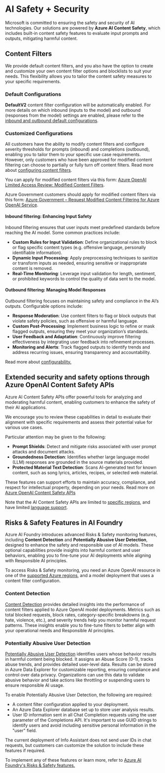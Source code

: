 # AI Safety + Security

Microsoft is committed to ensuring the safety and security of AI technologies. Our solutions are powered by **Azure AI Content Safety**, which includes built-in content safety features to evaluate input prompts and outputs, mitigating harmful content.

## Content Filters

We provide default content filters, and you also have the option to create and customize your own content filter options and blocklists to suit your needs. This flexibility allows you to tailor the content safety measures to your specific requirements.

### Default Configurations

**DefaultV2** content filter configuration will be automatically enabled. For more details on which inbound (inputs to the model) and outbound (responses from the model) settings are enabled, please refer to the [inbound and outbound default configurations](https://learn.microsoft.com/en-us/azure/ai-services/openai/concepts/default-safety-policies#vision-models-gpt-4o-gpt-4-turbo-dall-e-3-dall-e-2).

### Customized Configurations

All customers have the ability to modify content filters and configure severity thresholds for prompts (inbound) and completions (outbound), enabling you to tailor them to your specific use case requirements. However, only customers who have been approved for modified content filtering can choose to partially or fully turn off content filters. Read more about [configuring content filters](https://learn.microsoft.com/en-us/azure/ai-services/openai/how-to/content-filters).

You can apply for modified content filters via this form: [Azure OpenAI Limited Access Review: Modified Content Filters](https://ncv.microsoft.com/uEfCgnITdR).

Azure Government customers should apply for modified content filters via this form: [Azure Government – Request Modified Content Filtering for Azure OpenAI Service](https://aka.ms/AOAIGovModifyContentFilter).

#### Inbound filtering: Enhancing Input Safety

Inbound filtering ensures that user inputs meet predefined standards before reaching the AI model. Some common practices include:

- **Custom Rules for Input Validation**: Define organizational rules to block or flag specific content types (e.g. offensive language, personally identifiable information).  
- **Dynamic Input Processing**: Apply preprocessing techniques to sanitize or transform inputs as needed, ensuring sensitive or inappropriate content is removed.  
- **Real-Time Monitoring**: Leverage input validation for length, sentiment, or prohibited keywords to control the quality of data sent to the model.  

#### Outbound filtering: Managing Model Responses

Outbound filtering focuses on maintaining safety and compliance in the AI’s outputs. Configurable options include:

- **Response Moderation**: Use content filters to flag or block outputs that violate safety policies, such as offensive or harmful language.  
- **Custom Post-Processing**: Implement business logic to refine or mask flagged outputs, ensuring they meet your organization’s standards.  
- **User Feedback and Adaptation**: Continuously improve filtering effectiveness by integrating user feedback into refinement processes.  
- **Monitoring and Alerts**: Track flagged outputs to identify trends and address recurring issues, ensuring transparency and accountability.  

Read more about [configurability.](https://learn.microsoft.com/en-us/azure/ai-services/openai/concepts/content-filter?tabs=warning%2Cuser-prompt%2Cpython-new#configurability)

## Extended security and safety options through Azure OpenAI Content Safety APIs

Azure AI Content Safety APIs offer powerful tools for analyzing and moderating harmful content, enabling customers to enhance the safety of their AI applications.

We encourage you to review these capabilities in detail to evaluate their alignment with specific requirements and assess their potential value for various use cases. 

Particular attention may be given to the following:

- **Prompt Shields**: Detect and mitigate risks associated with user prompt attacks and document attacks.
- **Groundedness Detection**: Identifies whether large language model (LLM) responses are grounded in the source materials provided.
- **Protected Material Text Detection**: Scans AI-generated text for known content, such as song lyrics, articles, recipes, or selected web material.

These features can support efforts to maintain accuracy, compliance, and respect for intellectual property, depending on your needs. Read more on [Azure OpenAI Content Safety APIs](https://learn.microsoft.com/en-us/azure/ai-services/content-safety/overview#product-features)

Note that the AI Content Safety APIs are limited to [specific regions](https://learn.microsoft.com/en-us/azure/ai-services/content-safety/overview#region-availability), and have limited [language support](https://learn.microsoft.com/en-us/azure/ai-services/content-safety/concepts/jailbreak-detection#language-availability). 

## Risks & Safety Features in AI Foundry

Azure AI Foundry introduces advanced Risks & Safety monitoring features, including **Content Detection** and **Potentially Abusive User Detection**, designed to enhance the safety and responsible use of AI models. These optional capabilities provide insights into harmful content and user behaviors, enabling you to fine-tune your AI deployments while aligning with Responsible AI principles.

To access Risks & Safety monitoring, you need an Azure OpenAI resource in one of the [supported Azure regions](https://learn.microsoft.com/en-us/azure/ai-services/openai/how-to/risks-safety-monitor), and a model deployment that uses a content filter configuration. 

### Content Detection

[Content Detection](https://learn.microsoft.com/en-us/azure/ai-services/openai/how-to/risks-safety-monitor#configure-metrics) provides detailed insights into the performance of content filters applied to Azure OpenAI model deployments. Metrics such as total blocked requests, block rates, category-specific breakdowns (e.g. hate, violence, etc.), and severity trends help you monitor harmful request patterns. These insights enable you to fine-tune filters to better align with your operational needs and Responsible AI principles.

### Potentially Abusive User Detection

[Potentially Abusive User Detection](https://learn.microsoft.com/en-us/azure/ai-services/openai/how-to/risks-safety-monitor#potentially-abusive-user-detection) identifies users whose behavior results in harmful content being blocked. It assigns an Abuse Score (0-1), tracks abuse trends, and provides detailed user-level data. Results can be stored in Azure Data Explorer for customizable reporting, ensuring compliance and control over data privacy. Organizations can use this data to validate abusive behavior and take actions like throttling or suspending users to ensure responsible AI usage.

To enable Potentially Abusive User Detection, the following are required:

* A content filter configuration applied to your deployment.
* An Azure Data Explorer database set up to store user analysis results.
* User ID information sent in all Chat Completion requests using the user parameter of the Completions API. It's important to use GUID strings to identify users and avoid including sensitive personal information in the "user" field.

The current deployment of Info Assistant does not send user IDs in chat requests, but customers can customize the solution to include these features if required. 

To implement any of these features or learn more, refer to [Azure AI Foundry's Risks & Safety features.](https://learn.microsoft.com/en-us/azure/ai-services/openai/how-to/risks-safety-monitor)
